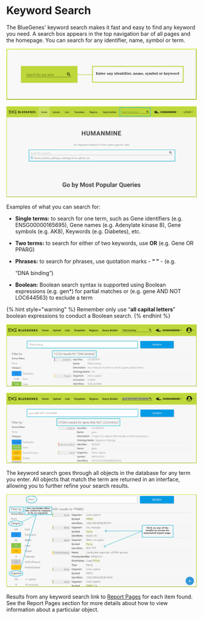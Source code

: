 # Keyword Search

The BlueGenes' keyword search makes it fast and easy to find any keyword you need. A search box appears in the top navigation bar of all pages and the homepage. You can search for any identifier, name, symbol or term.

![Search bar in the top navigation bar](../../.gitbook/assets/search-mini-with-border.png)

![Search bars in the homepage](../../.gitbook/assets/homepage-search%20%281%29.png)

Examples of what you can search for:

* **Single terms:** to search for one term, such as Gene identifiers \(e.g. ENSG00000165695\), Gene names \(e.g. Adenylate kinase 8\), Gene symbols \(e.g. AK8\), Keywords \(e.g. Diabetes\), etc. 
* **Two terms:** to search for either of two keywords, use **OR** \(e.g. Gene OR PPARG\)
* **Phrases:** to search for phrases, use quotation marks - **“ ”** -   \(e.g. 

  “DNA binding”\)

* **Boolean:** Boolean search syntax is supported using Boolean expressions \(e.g. gen\*\) for partial matches or \(e.g. gene AND NOT LOC644563\) to exclude a term

{% hint style="warning" %}
Remember only use “**all capital letters**” boolean expressions to conduct a Boolean search. 
{% endhint %}

![Phrases search](../../.gitbook/assets/dna-binding.png)

![Boolean search](../../.gitbook/assets/gene-and-not-loc644563.png)

The keyword search goes through all objects in the database for any term you enter. All objects that match the term are returned in an interface, allowing you to further refine your search results.   

![](../../.gitbook/assets/keyword-search.png)

Results from any keyword search link to [Report Pages](report-pages.md) for each item found. See the Report Pages section for more details about how to view information about a particular object. 

